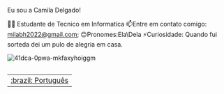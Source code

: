 Eu sou a Camila Delgado!

👩‍💻 Estudante de Tecnico em Informatica
📫Entre em contato comigo: milabh2022@gmail.com;
😊Pronomes:Ela\Dela
⚡Curiosidade: Quando fui sorteda dei um pulo de alegria em casa.

![41dca-0pwa-mkfaxyhoiggm](https://user-images.githubusercontent.com/99681842/157524892-01a172a3-2756-4e42-a148-e994bb96f237.gif)

<table align="right">
 <tr><td><a href =""github.com/camilacleto">:brazil: Português</a></td></tr>
</table>
